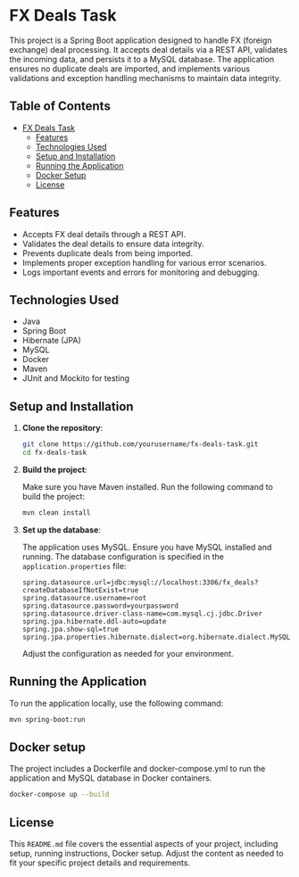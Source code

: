 # FX Deals Task

This project is a Spring Boot application designed to handle FX (foreign exchange) deal processing. It accepts deal details via a REST API, validates the incoming data, and persists it to a MySQL database. The application ensures no duplicate deals are imported, and implements various validations and exception handling mechanisms to maintain data integrity.

## Table of Contents

- [FX Deals Task](#fx-deals-task)
    - [Features](#features)
    - [Technologies Used](#technologies-used)
    - [Setup and Installation](#setup-and-installation)
    - [Running the Application](#running-the-application)
    - [Docker Setup](#docker-setup)
    - [License](#license)


## Features

- Accepts FX deal details through a REST API.
- Validates the deal details to ensure data integrity.
- Prevents duplicate deals from being imported.
- Implements proper exception handling for various error scenarios.
- Logs important events and errors for monitoring and debugging.

## Technologies Used

- Java
- Spring Boot
- Hibernate (JPA)
- MySQL
- Docker
- Maven
- JUnit and Mockito for testing

## Setup and Installation

1. **Clone the repository**:

    ```sh
    git clone https://github.com/yourusername/fx-deals-task.git
    cd fx-deals-task
    ```

2. **Build the project**:

   Make sure you have Maven installed. Run the following command to build the project:

    ```sh
    mvn clean install
    ```

3. **Set up the database**:

   The application uses MySQL. Ensure you have MySQL installed and running. The database configuration is specified in the `application.properties` file:

    ```properties
    spring.datasource.url=jdbc:mysql://localhost:3306/fx_deals?createDatabaseIfNotExist=true
    spring.datasource.username=root
    spring.datasource.password=yourpassword
    spring.datasource.driver-class-name=com.mysql.cj.jdbc.Driver
    spring.jpa.hibernate.ddl-auto=update
    spring.jpa.show-sql=true
    spring.jpa.properties.hibernate.dialect=org.hibernate.dialect.MySQLDialect
    ```

   Adjust the configuration as needed for your environment.

## Running the Application

To run the application locally, use the following command:

```sh
mvn spring-boot:run
```
## Docker setup
   The project includes a Dockerfile and docker-compose.yml to run the application and MySQL database in Docker containers.

```sh
docker-compose up --build
```

## License

This `README.md` file covers the essential aspects of your project, including setup, running instructions, Docker setup. Adjust the content as needed to fit your specific project details and requirements.
